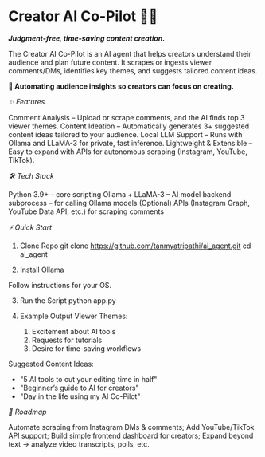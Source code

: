 # Creator AI Co-Pilot 🎥🤖

***Judgment-free, time-saving content creation.***

The Creator AI Co-Pilot is an AI agent that helps creators understand their audience and plan future content. It scrapes or ingests viewer comments/DMs, identifies key themes, and suggests tailored content ideas.

**🚀 Automating audience insights so creators can focus on creating.**

*✨ Features*

Comment Analysis – Upload or scrape comments, and the AI finds top 3 viewer themes.
Content Ideation – Automatically generates 3+ suggested content ideas tailored to your audience.
Local LLM Support – Runs with Ollama and LLaMA-3 for private, fast inference.
Lightweight & Extensible – Easy to expand with APIs for autonomous scraping (Instagram, YouTube, TikTok).

*🛠️ Tech Stack*

Python 3.9+ – core scripting
Ollama + LLaMA-3 – AI model backend
subprocess – for calling Ollama models
(Optional) APIs (Instagram Graph, YouTube Data API, etc.) for scraping comments

*⚡ Quick Start*

1. Clone Repo
git clone https://github.com/tanmyatripathi/ai_agent.git
cd ai_agent

2. Install Ollama

Follow instructions for your OS.

3. Run the Script
python app.py

4. Example Output
Viewer Themes:
      1. Excitement about AI tools
      2. Requests for tutorials
      3. Desire for time-saving workflows  

Suggested Content Ideas:
- "5 AI tools to cut your editing time in half"
- "Beginner’s guide to AI for creators"
- "Day in the life using my AI Co-Pilot"

*🚧 Roadmap*

Automate scraping from Instagram DMs & comments;
Add YouTube/TikTok API support;
Build simple frontend dashboard for creators;
Expand beyond text → analyze video transcripts, polls, etc.

